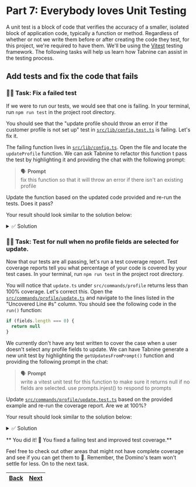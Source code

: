 # Part 7: Everybody loves Unit Testing

A unit test is a block of code that verifies the accuracy of a smaller, isolated block of application code, typically a function or method. Regardless of whether or not we write them before or after creating the code they test, for this project, we're required to have them. We'll be using the [Vitest](https://vitest.dev/) testing framework. The following tasks will help us learn how Tabnine can assist in the testing process.

## Add tests and fix the code that fails

### 🧑‍💻 Task: Fix a failed test

If we were to run our tests, we would see that one is failing. In your terminal, run `npm run test` in the project root directory.

You should see that the "update profile should throw an error if the customer profile is not set up" test in [`src/lib/config.test.ts`](../src/lib/config.test.ts) is failing. Let's fix it.

The failing function lives in [`src/lib/config.ts`](../src/lib/config.ts). Open the file and locate the `updateProfile` function. We can ask Tabnine to refactor this function t pass the test by highlighting it and providing the chat with the following prompt:

> 🗣️ **Prompt** <br />
> fix this function so that it will throw an error if there isn't an existing profile

Update the function based on the updated code provided and re-run the tests. Does it pass?

Your result should look similar to the solution below:

<details> 
<br>
<summary>✅ Solution</summary>

```typescript
updateProfile(profile: Partial<Profile>) {
  if (!this.config.profile) {
    throw new Error('No profile found. Please run `dominos profile` to set up your profile.')
  }

  const updatedConfig = {...this.config.profile, ...profile}
  this.config.profile = updatedConfig
  this.writeConfig()
}
```

</details>

### 🧑‍💻 Task: Test for null when no profile fields are selected for update.

Now that our tests are all passing, let's run a test coverage report. Test coverage reports tell you what percentage of your code is covered by your test cases. In your terminal, run `npm run test` in the project root directory.

You will notice that `update.ts` under `src/commands/profile` returns less than 100% coverage. Let's correct this. Open the [`src/commands/profile/update.ts`](./src/commands/profile/update.ts) and navigate to the lines listed in the "Uncovered Line #s" column. You should see the following code in the `run()` function:

```typescript
if (fields.length === 0) {
  return null
}
```

We currently don't have any test written to cover the case when a user doesn't select any profile fields to update. We can have Tabnine generate a new unit test by highlighting the `getUpdatesFromPrompt()` function and providing the following prompt in the chat:

> 🗣️ **Prompt** <br />
> write a vitest unit test for this function to make sure it returns null if no fields are selected. use prompts.injest() to respond to prompts

Update [`src/commands/profile/update.test.ts`](./src/commands/profile/update.test.ts) based on the provided example and re-run the coverage report. Are we at 100%?

Your result should look similar to the solution below:

<details> 
<br>
<summary>✅ Solution</summary>

```typescript
it('should return null if no fields are selected', async () => {
  prompts.inject([[]])
  const updates = await Update.prototype.getUpdatesFromPrompt()

  expect(updates).toBeNull()
})
```

Does your solution match? If not, why do you think that is? Try adjusting the prompt and asking again.

Vitest is still a relatively new testing framework. It's possible that there just isn't enough training data available to Tabnine's models yet. You're likely seeing code that includes Jest which is a popular framework that's been around for a while. The good news is that Vitest uses Jest so only small tweaks are required.

</details>

** You did it! 🎉 You fixed a failing test and improved test coverage.**

Feel free to check out other areas that might not have complete coverage and see if you can get them to 💯. Remember, the Domino's team won't settle for less. On to the next task.

| [Back](part-6.md) | [Next](part-8.md) |
| ----------------- | ----------------- |
